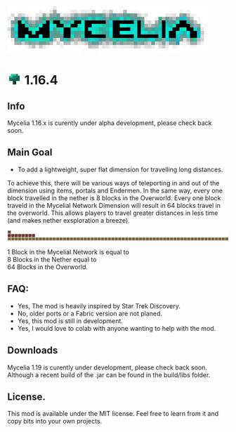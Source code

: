 ![Mycelia Logo](https://raw.githubusercontent.com/Mortimyrrh/Mycelia-Forge/main/icons/logox8.png)
# ![Mycelia Logo](https://raw.githubusercontent.com/Mortimyrrh/Mycelia-Forge/main/icons/mushroomx4.png) 1.16.4

## Info
Mycelia 1.16.x is curently under alpha development, please check back soon.  
  
## Main Goal
- To add a lightweight, super flat dimension for travelling long distances.  
   
To achieve this, there will be various ways of teleporting in and out of the dimension using items, portals and Endermen.
In the same way, every one block travelled in the nether is 8 blocks in the Overworld.
Every one block traveld in the Mycelial Network Dimension will result in 64 blocks travel in the overworld.
This allows players to travel greater distances in less time (and makes nether exsploration a breeze).
 
![1 Block in the Mycelial Network is equal to, 8 Blocks in the Nether is equal to, 64 Blocks in the Overworld](https://raw.githubusercontent.com/Mortimyrrh/Mycelia-Forge/main/icons/1-8-64%20x2.png)  

1 Block in the Mycelial Network is equal to    
8 Blocks in the Nether equal to  
64 Blocks in the Overworld.   
  
## FAQ: 
- Yes, The mod is heavily inspired by Star Trek Discovery.
- No, older ports or a Fabric version are not planed.
- Yes, this mod is still in development.
- Yes, I would love to colab with anyone wanting to help with the mod.
     
## Downloads
Mycelia 1.19 is curently under development, please check back soon.
Although a recent build of the .jar can be found in the build/libs folder.

## License. 
This mod is available under the MIT license. Feel free to learn from it and copy bits into your own projects.
